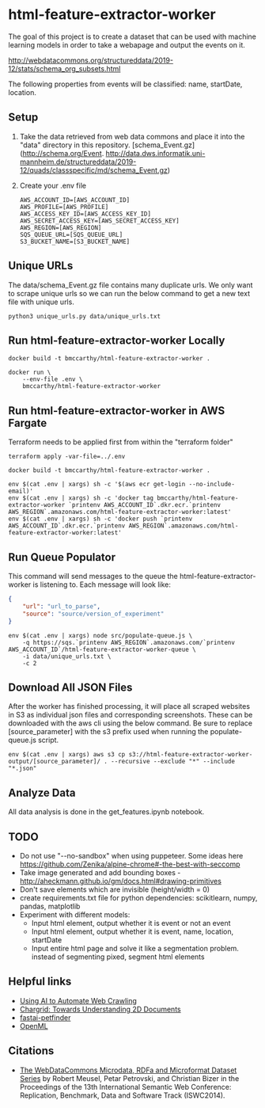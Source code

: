 # html-feature-extractor-worker

The goal of this project is to create a dataset that can be used with machine learning models in order to take a webapage and output the events on it.

http://webdatacommons.org/structureddata/2019-12/stats/schema_org_subsets.html

The following properties from events will be classified: name, startDate, location.

## Setup
1. Take the data retrieved from web data commons and place it into the "data" directory in this repository. [schema_Event.gz](http://schema.org/Event.
http://data.dws.informatik.uni-mannheim.de/structureddata/2019-12/quads/classspecific/md/schema_Event.gz)

2. Create your .env file
    ```text
    AWS_ACCOUNT_ID=[AWS_ACCOUNT_ID]
    AWS_PROFILE=[AWS_PROFILE]
    AWS_ACCESS_KEY_ID=[AWS_ACCESS_KEY_ID]
    AWS_SECRET_ACCESS_KEY=[AWS_SECRET_ACCESS_KEY]
    AWS_REGION=[AWS_REGION]
    SQS_QUEUE_URL=[SQS_QUEUE_URL]
    S3_BUCKET_NAME=[S3_BUCKET_NAME]
    ```
## Unique URLs
The data/schema_Event.gz file contains many duplicate urls. We only want to scrape unique urls so we can run the below command to get a new text file with unique urls.
```shell
python3 unique_urls.py data/unique_urls.txt
```

## Run html-feature-extractor-worker Locally
```shell
docker build -t bmccarthy/html-feature-extractor-worker .

docker run \
    --env-file .env \
    bmccarthy/html-feature-extractor-worker
```

## Run html-feature-extractor-worker in AWS Fargate
Terraform needs to be applied first from within the "terraform folder"
```shell
terraform apply -var-file=../.env
```

```shell
docker build -t bmccarthy/html-feature-extractor-worker .

env $(cat .env | xargs) sh -c '$(aws ecr get-login --no-include-email)'
env $(cat .env | xargs) sh -c 'docker tag bmccarthy/html-feature-extractor-worker `printenv AWS_ACCOUNT_ID`.dkr.ecr.`printenv AWS_REGION`.amazonaws.com/html-feature-extractor-worker:latest'
env $(cat .env | xargs) sh -c 'docker push `printenv AWS_ACCOUNT_ID`.dkr.ecr.`printenv AWS_REGION`.amazonaws.com/html-feature-extractor-worker:latest'
```

## Run Queue Populator
This command will send messages to the queue the html-feature-extractor-worker is listening to. Each message will look like:
```json
{
    "url": "url_to_parse",
    "source": "source/version_of_experiment"
}
```
```shell
env $(cat .env | xargs) node src/populate-queue.js \
    -q https://sqs.`printenv AWS_REGION`.amazonaws.com/`printenv AWS_ACCOUNT_ID`/html-feature-extractor-worker-queue \
    -i data/unique_urls.txt \
    -c 2
```

## Download All JSON Files
After the worker has finished processing, it will place all scraped websites in S3 as individual json files and corresponding screenshots.  These can be downloaded with the aws cli using the below command. Be sure to replace [source_parameter] with the s3 prefix used when running the populate-queue.js script.
```shell
env $(cat .env | xargs) aws s3 cp s3://html-feature-extractor-worker-output/[source_parameter]/ . --recursive --exclude "*" --include "*.json"
```

## Analyze Data
All data analysis is done in the get_features.ipynb notebook.

## TODO
* Do not use "--no-sandbox" when using puppeteer. Some ideas here https://github.com/Zenika/alpine-chrome#-the-best-with-seccomp
* Take image generated and add bounding boxes - http://aheckmann.github.io/gm/docs.html#drawing-primitives
* Don't save elements which are invisible (height/width = 0)
* create requirements.txt file for python dependencies: scikitlearn, numpy, pandas, matplotlib
* Experiment with different models:
    * Input html element, output whether it is event or not an event
    * Input html element, output whether it is event, name, location, startDate
    * Input entire html page and solve it like a segmentation problem. instead of segmenting pixed, segment html elements 

## Helpful links
* [Using AI to Automate Web Crawling](https://www.semantics3.com/blog/ai-for-automated-web-crawling/)
* [Chargrid: Towards Understanding 2D Documents](https://arxiv.org/pdf/1809.08799.pdf)
* [fastai-petfinder](https://github.com/EtienneT/fastai-petfinder)
* [OpenML](https://www.openml.org)

## Citations
* [The WebDataCommons Microdata, RDFa and Microformat Dataset Series](https://www.wim.uni-mannheim.de/fileadmin/lehrstuehle/ki/pub/Meusel-etal-TheWDCMicrodataRdfaMicroformatsDataSeries-ISWC2014-rbds.pdf) by Robert Meusel, Petar Petrovski, and Christian Bizer in the Proceedings of the 13th International Semantic Web Conference: Replication, Benchmark, Data and Software Track (ISWC2014).
